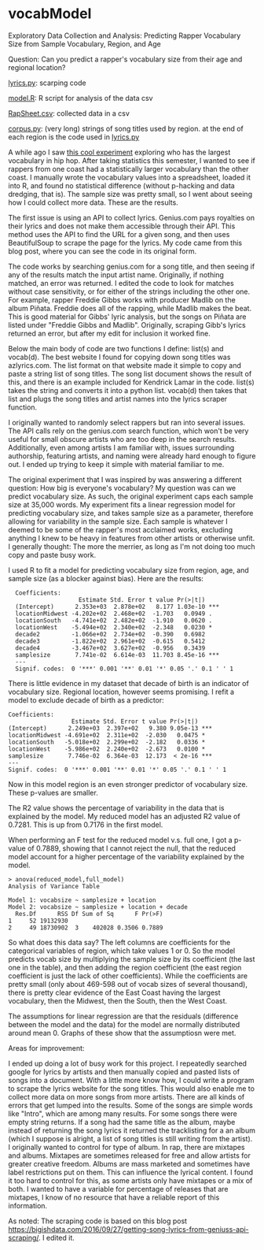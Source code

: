 # vocabModel

Exploratory Data Collection and Analysis: Predicting Rapper Vocabulary Size from Sample Vocabulary, Region, and Age

Question: Can you predict a rapper's vocabulary size from their age and regional location?

[lyrics.py](https://github.com/bogedy/vocabModel/blob/master/lyrics.py): scarping code

[model.R](https://github.com/bogedy/vocabModel/blob/master/model.R): R script for analysis of the data csv

[RapSheet.csv](https://github.com/bogedy/vocabModel/blob/master/RapSheet.csv): collected data in a csv

[corpus.py](https://github.com/bogedy/vocabModel/blob/master/corpus.py): (very long) strings of song titles used by region. at the end of each region is the code used in [lyrics.py](https://github.com/bogedy/vocabModel/blob/master/lyrics.py)

A while ago I saw [this cool experiment](https://pudding.cool/2017/02/vocabulary/) exploring who has the largest vocabulary in hip hop. After taking statistics this semester, I wanted to see if rappers from one coast had a statistically larger vocabulary than the other coast. I manually wrote the vocabulary values into a spreadsheet, loaded it into R, and found no statistical difference (without p-hacking and data dredging, that is). The sample size was pretty small, so I went about seeing how I could collect more data. These are the results.

The first issue is using an API to collect lyrics. Genius.com pays royalties on their lyrics and does not make them accessible through their API. This method uses the API to find the URL for a given song, and then uses BeautifulSoup to scrape the page for the lyrics. My code came from this blog post, where you can see the code in its original form.

The code works by searching genius.com for a song title, and then seeing if any of the results match the input artist name. Originally, if nothing matched, an error was returned. I edited the code to look for matches without case sensitivity, or for either of the strings including the other one. For example, rapper Freddie Gibbs works with producer Madlib on the album Piñata. Freddie does all of the rapping, while Madlib makes the beat. This is good material for Gibbs' lyric analysis, but the songs on Piñata are listed under "Freddie Gibbs and Madlib". Originally, scraping Gibb's lyrics returned an error, but after my edit for inclusion it worked fine.

Below the main body of code are two functions I define: list(s) and vocab(d). The best website I found for copying down song titles was azlyrics.com. The list format on that website made it simple to copy and paste a string list of song titles. The song list document shows the result of this, and there is an example included for Kendrick Lamar in the code. list(s) takes the string and converts it into a python list. vocab(d) then takes that list and plugs the song titles and artist names into the lyrics scraper function.

I originally wanted to randomly select rappers but ran into several issues. The API calls rely on the genius.com search function, which won't be very useful for small obscure artists who are too deep in the search results. Additionally, even among artists I am familiar with, issues surrounding authorship, featuring artists, and naming were already hard enough to figure out. I ended up trying to keep it simple with material familiar to me.

The original experiment that I was inspired by was answering a different question: How big is everyone's vocabulary? My question was can we predict vocabulary size. As such, the original experiment caps each sample size at 35,000 words. My experiment fits a linear regression model for predicting vocabulary size, and takes sample size as a parameter, therefore allowing for variability in the sample size. Each sample is whatever I deemed to be some of the rapper's most acclaimed works, excluding anything I knew to be heavy in features from other artists or otherwise unfit. I generally thought: The more the merrier, as long as I'm not doing too much copy and paste busy work.

I used R to fit a model for predicting vocabulary size from region, age, and sample size (as a blocker against bias). Here are the results:
```
  Coefficients:
                    Estimate Std. Error t value Pr(>|t|)    
  (Intercept)      2.353e+03  2.878e+02   8.177 1.03e-10 ***
  locationMidwest -4.202e+02  2.468e+02  -1.703   0.0949 .  
  locationSouth   -4.741e+02  2.482e+02  -1.910   0.0620 .  
  locationWest    -5.494e+02  2.340e+02  -2.348   0.0230 *  
  decade2         -1.066e+02  2.734e+02  -0.390   0.6982    
  decade3         -1.822e+02  2.961e+02  -0.615   0.5412    
  decade4         -3.467e+02  3.627e+02  -0.956   0.3439    
  samplesize       7.741e-02  6.614e-03  11.703 8.45e-16 ***
  ---
  Signif. codes:  0 '***' 0.001 '**' 0.01 '*' 0.05 '.' 0.1 ' ' 1
```
There is little evidence in my dataset that decade of birth is an indicator of vocabulary size. Regional location, however seems promising. I refit a model to exclude decade of birth as a predictor:


```
Coefficients:
                  Estimate Std. Error t value Pr(>|t|)    
(Intercept)      2.249e+03  2.397e+02   9.380 9.05e-13 ***
locationMidwest -4.691e+02  2.311e+02  -2.030   0.0475 *  
locationSouth   -5.018e+02  2.299e+02  -2.182   0.0336 *  
locationWest    -5.986e+02  2.240e+02  -2.673   0.0100 *  
samplesize       7.746e-02  6.364e-03  12.173  < 2e-16 ***
---
Signif. codes:  0 '***' 0.001 '**' 0.01 '*' 0.05 '.' 0.1 ' ' 1
```

Now in this model region is an even stronger predictor of vocabulary size. These p-values are smaller.

The R2 value shows the percentage of variability in the data that is explained by the model. My reduced model has an adjusted R2 value of 0.7281. This is up from 0.7176 in the first model.

When performing an F test for the reduced model v.s. full one, I got a p-value of 0.7889, showing that I cannot reject the null, that the reduced model account for a higher percentage of the variability explained by the model. 

```
> anova(reduced_model,full_model)
Analysis of Variance Table

Model 1: vocabsize ~ samplesize + location
Model 2: vocabsize ~ samplesize + location + decade
  Res.Df      RSS Df Sum of Sq      F Pr(>F)
1     52 19132930                           
2     49 18730902  3    402028 0.3506 0.7889
```

So what does this data say? The left columns are coefficients for the categorical variables of region, which take values 1 or 0. So the model predicts vocab size by multiplying the sample size by its coefficient (the last one in the table), and then adding the region coefficient (the east region coefficient is just the lack of other coefficients). While the coefficients are pretty small (only about 469-598 out of vocab sizes of several thousand), there is pretty clear evidence of the East Coast having the largest vocabulary, then the Midwest, then the South, then the West Coast.

The assumptions for linear regression are that the residuals (difference between the model and the data) for the model are normally distributed around mean 0. Graphs of these show that the assumptiosn were met.


Areas for improvement:

I ended up doing a lot of busy work for this project. I repeatedly searched google for lyrics by artists and then manually copied and pasted lists of songs into a document. With a little more know how, I could write a program to scrape the lyrics website for the song titles. This would also enable me to collect more data on more songs from more artists.
There are all kinds of errors that get lumped into the results. Some of the songs are simple words like "Intro", which are among many results. For some songs there were empty string returns. If a song had the same title as the album, maybe instead of returning the song lyrics it returned the tracklisting for a an album (which I suppose is alright, a list of song titles is still writing from the artist).
I originally wanted to control for type of album. In rap, there are mixtapes and albums. Mixtapes are sometimes released for free and allow artists for greater creative freedom. Albums are mass marketed and sometimes have label restrictions put on them. This can influence the lyrical content. I found it too hard to control for this, as some artists only have mixtapes or a mix of both. I wanted to have a variable for percentage of releases that are mixtapes, I know of no resource that have a reliable report of this information.

As noted: The scraping code is based on this blog post https://bigishdata.com/2016/09/27/getting-song-lyrics-from-geniuss-api-scraping/. I edited it.
